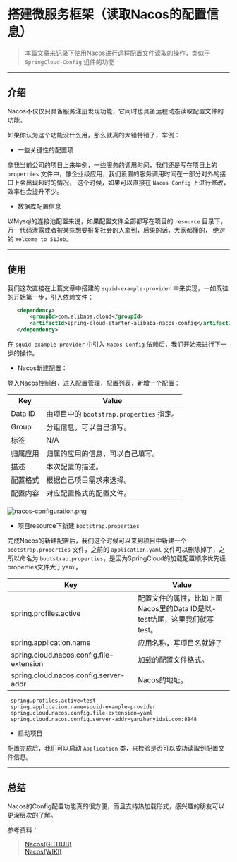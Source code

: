
# 搭建微服务框架（读取Nacos的配置信息）

> 本篇文章来记录下使用Nacos进行远程配置文件读取的操作，类似于 `SpringCloud-Config` 组件的功能

---
## 介绍

 Nacos不仅仅只具备服务注册发现功能，它同时也具备远程动态读取配置文件的功能。

 如果你认为这个功能没什么用，那么就真的大错特错了，举例：
 
 - 一些关键性的配置项
 
 拿我当前公司的项目上来举例，一些服务的调用时间，我们还是写在项目上的 `properties` 文件中，像企业级应用，我们设置的服务调用时间在一部分对外的接口上会出现超时的情况，
 这个时候，如果可以直接在 `Nacos Config` 上进行修改，效率也会提升不少。
 
 - 数据库配置信息
 
 以Mysql的连接池配置来说，如果配置文件全部都写在项目的 `resource` 目录下，万一代码泄露或者被某些想要报复社会的人拿到，后果的话，大家都懂的，
 绝对的 `Welcome to 51Job`。

 
---

## 使用

 我们这次直接在上篇文章中搭建的 `squid-example-provider` 中来实现，一如既往的开始第一步，引入依赖文件：
 
 ```xml
    <dependency>
        <groupId>com.alibaba.cloud</groupId>
        <artifactId>spring-cloud-starter-alibaba-nacos-config</artifactId>
    </dependency>
 ```
 
 在 `squid-example-provider` 中引入 `Nacos Config` 依赖后，我们开始来进行下一步的操作。
 
 - Nacos新建配置：
 
 登入Nacos控制台，进入配置管理，配置列表，新增一个配置：
 
  Key       |  Value
  ---       | ---
  Data ID   | 由项目中的 `bootstrap.properties` 指定。
  Group     | 分组信息，可以自己填写。
  标签      | N/A
  归属应用  | 归属的应用的信息，可以自己填写。
  描述      | 本次配置的描述。
  配置格式  | 根据自己项目需求来选择。
  配置内容  | 对应配置格式的配置文件。
 
 ![nacos-configuration.png](https://i.loli.net/2020/04/22/jJFtcOv9CMTd3lI.png)
 
 - 项目resource下新建 `bootstrap.properties`
 
 完成Nacos的新建配置后，我们这个时候可以来到项目中新建一个 `bootstrap.properties` 文件，之前的 `application.yaml` 文件可以删除掉了，之所以命名为 `bootstrap.properties`，是因为SpringCloud的加载配置顺序优先级properties文件大于yaml。
 
   Key                                          |  Value
   ---------------------------------------      | ----------------------------------
   spring.profiles.active                       | 配置文件的属性，比如上面Nacos里的Data ID是以-test结尾，这里我们就写 test。
   spring.application.name                  | 应用名称，写项目名就好了
   spring.cloud.nacos.config.file-extension      | 加载的配置文件格式。
   spring.cloud.nacos.config.server-addr    | Nacos的地址。
 
 ```properties
  spring.profiles.active=test
  spring.application.name=squid-example-provider
  spring.cloud.nacos.config.file-extension=yaml
  spring.cloud.nacos.config.server-addr=yanzhenyidai.com:8848
 ```
 
 - 启动项目
 
 配置完成后，我们可以启动 `Application` 类，来检验是否可以成功读取到配置文件信息。

---

## 总结

 Nacos的Config配置功能真的很方便，而且支持热加载形式，感兴趣的朋友可以更深层次的了解。
 
 参考资料：
 
 > [Nacos(GITHUB)](https://github.com/alibaba/nacos) <br>
 > [Nacos(WIKI)](https://github.com/alibaba/spring-cloud-alibaba/wiki/Nacos-config)

